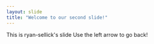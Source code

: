 ```yaml
---
layout: slide
title: "Welcome to our second slide!"
---
```

This is ryan-sellick's slide
Use the left arrow to go back!

